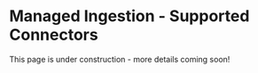 # Managed Ingestion - Supported Connectors
This page is under construction - more details coming soon!